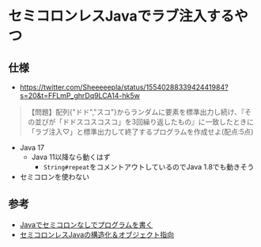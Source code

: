 # セミコロンレスJavaでラブ注入するやつ
## 仕様
- https://twitter.com/Sheeeeepla/status/1554028833942441984?s=20&t=FFLmP_ghrDq9LCA14-hk5w
>【問題】配列{"ドド","スコ"}からランダムに要素を標準出力し続け、『その並びが「ドドスコスコスコ」を3回繰り返したもの』に一致したときに「ラブ注入♡」と標準出力して終了するプログラムを作成せよ(配点:5点)
- Java 17
  - Java 11以降なら動くはず
    - `String#repeat`をコメントアウトしているのでJava 1.8でも動きそう
- セミコロンを使わない
## 参考
- [Javaでセミコロンなしでプログラムを書く](https://nagise.hatenablog.jp/entry/20100321/1269182606 "Javaでセミコロンなしでプログラムを書く")
- [セミコロンレスJavaの構造化＆オブジェクト指向](https://nagise.hatenablog.jp/entry/20110821/1313914797 "セミコロンレスJavaの構造化＆オブジェクト指向")